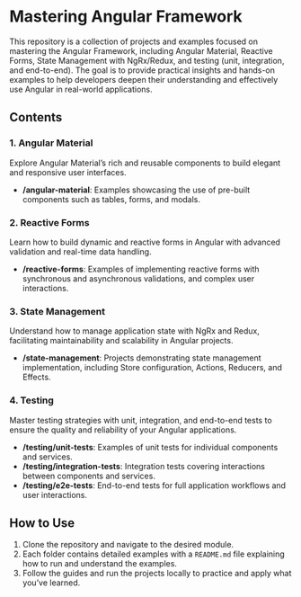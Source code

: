 # Mastering Angular Framework

This repository is a collection of projects and examples focused on mastering the Angular Framework, including Angular Material, Reactive Forms, State Management with NgRx/Redux, and testing (unit, integration, and end-to-end). The goal is to provide practical insights and hands-on examples to help developers deepen their understanding and effectively use Angular in real-world applications.

## Contents

### 1. Angular Material
Explore Angular Material’s rich and reusable components to build elegant and responsive user interfaces.
- **/angular-material**: Examples showcasing the use of pre-built components such as tables, forms, and modals.

### 2. Reactive Forms
Learn how to build dynamic and reactive forms in Angular with advanced validation and real-time data handling.
- **/reactive-forms**: Examples of implementing reactive forms with synchronous and asynchronous validations, and complex user interactions.

### 3. State Management
Understand how to manage application state with NgRx and Redux, facilitating maintainability and scalability in Angular projects.
- **/state-management**: Projects demonstrating state management implementation, including Store configuration, Actions, Reducers, and Effects.

### 4. Testing
Master testing strategies with unit, integration, and end-to-end tests to ensure the quality and reliability of your Angular applications.
- **/testing/unit-tests**: Examples of unit tests for individual components and services.
- **/testing/integration-tests**: Integration tests covering interactions between components and services.
- **/testing/e2e-tests**: End-to-end tests for full application workflows and user interactions.

## How to Use

1. Clone the repository and navigate to the desired module.
2. Each folder contains detailed examples with a `README.md` file explaining how to run and understand the examples.
3. Follow the guides and run the projects locally to practice and apply what you’ve learned.
